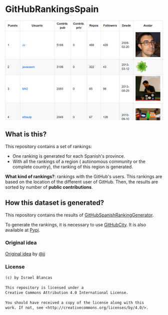 # GitHubRankingsSpain

![GitHubRankingsSpain](readme.jpg)

## What is this?
This repository contains a set of rankings:
* One ranking is generated for each Spanish's province.
* With all the rankings of a region (
autonomous community or the complete country), the ranking of this region is generated.

**What kind of rankings?**: rankings with the GitHub's users. This rankings are based on the location of the different user of GitHub. Then, the results are sorted by number of **public contributions**.

## How this dataset is generated?
This repository contains the results of [GitHubSpanishRankingGenerator](https://github.com/iblancasa/GitHubSpanishRankingGenerator).

To generate the rankings, it is necessary to use [GitHubCity](https://github.com/iblancasa/GitHubCity). It is also available at [Pypi](https://pypi.python.org/pypi/githubcity/).


### Original idea
[Original idea](https://github.com/JJ/top-github-users-data) by [@jj](https://github.com/JJ/)


### License 

    (c) by Israel Blancas

    This repository is licensed under a
    Creative Commons Attribution 4.0 International License.

    You should have received a copy of the license along with this
    work. If not, see <http://creativecommons.org/licenses/by/4.0/>.
